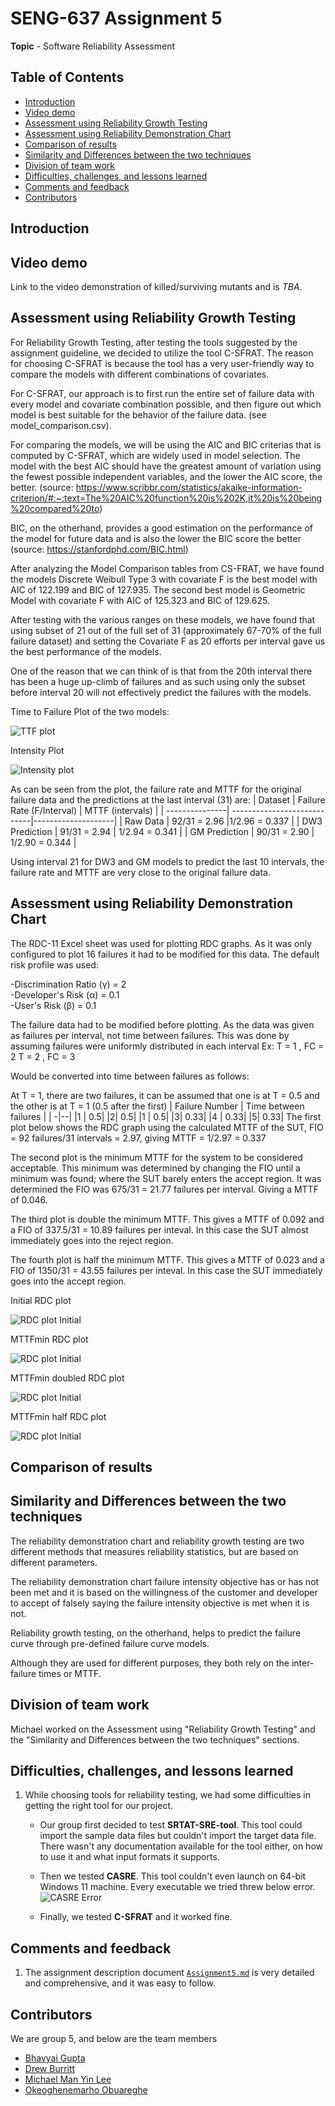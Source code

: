 # SENG-637 Assignment 5

**Topic** - Software Reliability Assessment

## Table of Contents

- [Introduction](#introduction)
- [Video demo](#video-demo)
- [Assessment using Reliability Growth Testing](#assessment-using-reliability-growth-testing)
- [Assessment using Reliability Demonstration Chart](#assessment-using-reliability-demonstration-chart)
- [Comparison of results](#comparison-of-results)
- [Similarity and Differences between the two techniques](#similarity-and-differences-between-the-two-techniques)
- [Division of team work](#division-of-team-work)
- [Difficulties, challenges, and lessons learned](#difficulties-challenges-and-lessons-learned)
- [Comments and feedback](#comments-and-feedback)
- [Contributors](#contributors)

## Introduction

## Video demo

Link to the video demonstration of killed/surviving mutants and is _TBA_.

## Assessment using Reliability Growth Testing

For Reliability Growth Testing, after testing the tools suggested by the assignment guideline, we decided to utilize the tool C-SFRAT. The reason for choosing C-SFRAT is because the tool has a very user-friendly way to compare the models with different combinations of covariates.

For C-SFRAT, our approach is to first run the entire set of failure data with every model and covariate combination possible, and then figure out which model is best suitable for the behavior of the failure data. (see model_comparison.csv).

For comparing the models, we will be using the AIC and BIC criterias that is computed by C-SFRAT, which are widely used in model selection. The model with the best AIC should have the greatest amount of variation using the fewest possible independent variables, and the lower the AIC score, the better. (source: https://www.scribbr.com/statistics/akaike-information-criterion/#:~:text=The%20AIC%20function%20is%202K,it%20is%20being%20compared%20to)

BIC, on the otherhand, provides a good estimation on the performance of the model for future data and is also the lower the BIC score the better (source: https://stanfordphd.com/BIC.html)

After analyzing the Model Comparison tables from CS-FRAT, we have found the models Discrete Weibull Type 3 with covariate F is the best model with AIC of 122.199 and BIC of 127.935. The second best model is Geometric Model with covariate F with AIC of 125.323 and BIC of 129.625.

After testing with the various ranges on these models, we have found that using subset of 21 out of the full set of 31 (approximately 67-70% of the full failure dataset) and setting the Covariate F as 20 efforts per interval gave us the best performance of the models.

One of the reason that we can think of is that from the 20th interval there has been a huge up-climb of failures and as such using only the subset before interval 20 will not effectively predict the failures with the models.

Time to Failure Plot of the two models:

![TTF plot](images/time-between-failures.PNG)

Intensity Plot

![Intensity plot](images/intensity.PNG)

As can be seen from the plot, the failure rate and MTTF for the original failure data and the predictions at the last interval (31) are:
| Dataset | Failure Rate (F/Interval) | MTTF (intervals) |
| ---------------| ----------------------------|--------------------|
| Raw Data | 92/31 = 2.96 |1/2.96 = 0.337 |
| DW3 Prediction | 91/31 = 2.94 | 1/2.94 = 0.341 |
| GM Prediction | 90/31 = 2.90 | 1/2.90 = 0.344 |

Using interval 21 for DW3 and GM models to predict the last 10 intervals, the failure rate and MTTF are very close to the original failure data.

## Assessment using Reliability Demonstration Chart

The RDC-11 Excel sheet was used for plotting RDC graphs. As it was only configured to plot 16 failures it had to be modified for this data.
The default risk profile was used:

-Discrimination Ratio (γ) = 2  
-Developer's Risk (α) = 0.1  
-User's Risk (β) = 0.1

The failure data had to be modified before plotting. As the data was given as failures per interval, not time between failures. This was done by assuming failures were uniformly distributed in each interval
Ex:
T = 1 , FC = 2
T = 2 , FC = 3

Would be converted into time between failures as follows:

At T = 1, there are two failures, it can be assumed that one is at T = 0.5 and the other is at T = 1 (0.5 after the first)
| Failure Number | Time between failures |
| -|--|
|1 | 0.5|
|2| 0.5|
|1 | 0.5|
|3| 0.33|
|4 | 0.33|
|5| 0.33|
The first plot below shows the RDC graph using the calculated MTTF of the SUT, FIO = 92 failures/31 intervals = 2.97, giving MTTF = 1/2.97 = 0.337

The second plot is the minimum MTTF for the system to be considered acceptable. This minimum was determined by changing the FIO until a minimum was found; where the SUT barely enters the accept region. It was determined the FIO was 675/31 = 21.77 failures per interval. Giving a MTTF of 0.046.

The third plot is double the minimum MTTF. This gives a MTTF of 0.092 and a FIO of 337.5/31 = 10.89 failures per inteval. In this case the SUT almost immediately goes into the reject region.

The fourth plot is half the minimum MTTF. This gives a MTTF of 0.023 and a FIO of 1350/31 = 43.55 failures per inteval. In this case the SUT immediately goes into the accept region.

Initial RDC plot

![RDC plot Initial](images/RDC_Initial.PNG)

MTTFmin RDC plot

![RDC plot Initial](images/RDC_MTTFmin.PNG)

MTTFmin doubled RDC plot

![RDC plot Initial](images/RDC_MTTFdouble.PNG)

MTTFmin half RDC plot

![RDC plot Initial](images/RDC_MTTFhalf.PNG)

## Comparison of results

## Similarity and Differences between the two techniques

The reliability demonstration chart and reliability growth testing are two different methods that measures reliability statistics, but are based on different parameters.

The reliability demonstration chart failure intensity objective has or has not been met and it is based on the willingness of the customer and developer to accept of falsely saying the failure intensity objective is met when it is not.

Reliability growth testing, on the otherhand, helps to predict the failure curve through pre-defined failure curve models.

Although they are used for different purposes, they both rely on the inter-failure times or MTTF.

## Division of team work

Michael worked on the Assessment using "Reliability Growth Testing" and the "Similarity and Differences between the two techniques" sections.

## Difficulties, challenges, and lessons learned

1. While choosing tools for reliability testing, we had some difficulties in getting the right tool for our project.

   - Our group first decided to test **SRTAT-SRE-tool**. This tool could import the sample data files but couldn't import the target data file. There wasn't any documentation available for the tool either, on how to use it and what input formats it supports.

   - Then we tested **CASRE**. This tool couldn't even launch on 64-bit Windows 11 machine. Every executable we tried threw below error.
     ![CASRE Error](images/casre_error.png)

   - Finally, we tested **C-SFRAT** and it worked fine.

## Comments and feedback

1. The assignment description document [`Assignment5.md`](Assignment5.md) is very detailed and comprehensive, and it was easy to follow.

## Contributors

We are group 5, and below are the team members

- [Bhavyai Gupta](https://github.com/zbhavyai)
- [Drew Burritt](https://github.com/dburritt)
- [Michael Man Yin Lee](https://github.com/mlee2021)
- [Okeoghenemarho Obuareghe](https://github.com/oobuareghe)
